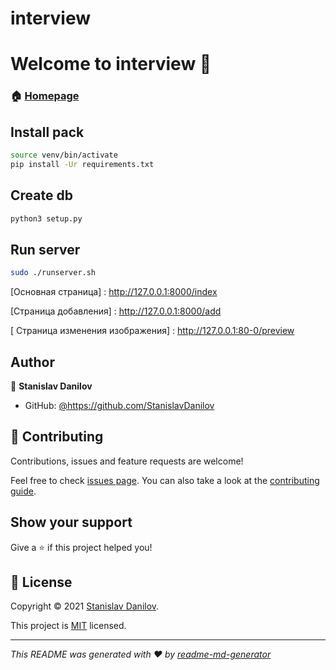 # interview
# Welcome to interview 👋
### 🏠 [Homepage](https://github.com/StanislavDanilov/interview)

## Install pack

```bash
source venv/bin/activate
pip install -Ur requirements.txt
```

## Create db 

```python
python3 setup.py
```


## Run server

```bash
sudo ./runserver.sh
```
[Основная страница] : http://127.0.0.1:8000/index 

[Страница добавления] : http://127.0.0.1:8000/add

[ Страница изменения изображения] : http://127.0.0.1:80-0/preview 

## Author

👤 **Stanislav Danilov**

* GitHub: [@https:\/\/github.com\/StanislavDanilov](https://github.com\/StanislavDanilov)

## 🤝 Contributing

Contributions, issues and feature requests are welcome!

Feel free to check [issues page](https://github.com/kefranabg/readme-md-generator/issues). You can also take a look at the [contributing guide](https://github.com/kefranabg/readme-md-generator/blob/master/CONTRIBUTING.md).

## Show your support

Give a ⭐️ if this project helped you!


## 📝 License

Copyright © 2021 [Stanislav Danilov](https://github.com/https:\/\/github.com\/StanislavDanilov).

This project is [MIT](https://github.com/kefranabg/readme-md-generator/blob/master/LICENSE) licensed.

***
_This README was generated with ❤️ by [readme-md-generator](https://github.com/kefranabg/readme-md-generator)_
